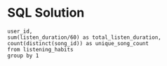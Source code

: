 # SQL Solution


```select 
user_id,
sum(listen_duration/60) as total_listen_duration,
count(distinct(song_id)) as unique_song_count
from listening_habits
group by 1
